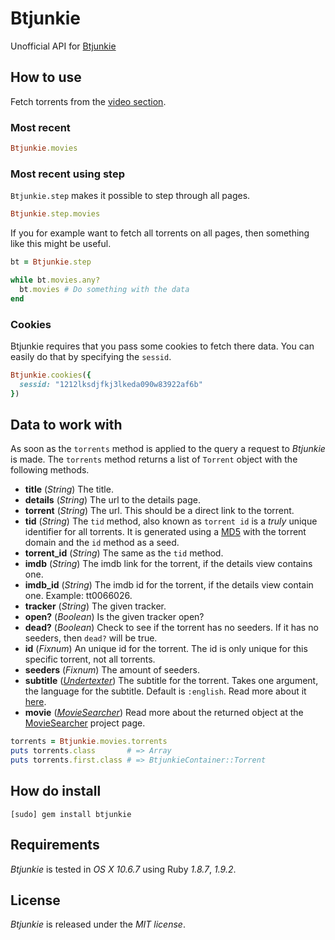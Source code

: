 # Btjunkie

Unofficial API for [Btjunkie](http://btjunkie.org/)

## How to use

Fetch torrents from the [video section](http://btjunkie.org/browse/Video?o=72&t=0).

### Most recent

```` ruby
Btjunkie.movies
````

### Most recent using step

`Btjunkie.step` makes it possible to step through all pages.

```` ruby
Btjunkie.step.movies
````

If you for example want to fetch all torrents on all pages, then something like this might be useful.

```` ruby
bt = Btjunkie.step

while bt.movies.any?
  bt.movies # Do something with the data
end
````

### Cookies

Btjunkie requires that you pass some cookies to fetch there data.
You can easily do that by specifying the `sessid`.

```` ruby
Btjunkie.cookies({
  sessid: "1212lksdjfkj3lkeda090w83922af6b"
})
````

## Data to work with

As soon as the `torrents` method is applied to the query a request to *Btjunkie* is made.
The `torrents` method returns a list of `Torrent` object with the following methods.

- **title**      (*String*) The title.
- **details**    (*String*) The url to the details page.
- **torrent**    (*String*) The url. This should be a direct link to the torrent.
- **tid**        (*String*) The `tid` method, also known as `torrent id` is a *truly* unique identifier for all torrents. It is generated using a [MD5](http://sv.wikipedia.org/wiki/MD5) with the torrent domain and the `id` method as a seed.
- **torrent_id** (*String*) The same as the `tid` method.
- **imdb**       (*String*) The imdb link for the torrent, if the details view contains one. 
- **imdb_id**    (*String*) The imdb id for the torrent, if the details view contain one. Example: tt0066026.
- **tracker**    (*String*) The given tracker.
- **open?**      (*Boolean*) Is the given tracker open?
- **dead?**      (*Boolean*) Check to see if the torrent has no seeders. If it has no seeders, then `dead?` will be true.
- **id**         (*Fixnum*) An unique id for the torrent. The id is only unique for this specific torrent, not all torrents.
- **seeders**    (*Fixnum*) The amount of seeders.
- **subtitle**   (*[Undertexter](https://github.com/oleander/Undertexter)*) The subtitle for the torrent. Takes one argument, the language for the subtitle. Default is `:english`. Read more about it [here](https://github.com/oleander/Undertexter).
- **movie**      (*[MovieSearcher](https://github.com/oleander/MovieSearcher)*) Read more about the returned object at the [MovieSearcher](https://github.com/oleander/MovieSearcher) project page.

```` ruby
torrents = Btjunkie.movies.torrents
puts torrents.class       # => Array
puts torrents.first.class # => BtjunkieContainer::Torrent
````

## How do install

    [sudo] gem install btjunkie

## Requirements

*Btjunkie* is tested in *OS X 10.6.7* using Ruby *1.8.7*, *1.9.2*.

## License

*Btjunkie* is released under the *MIT license*.